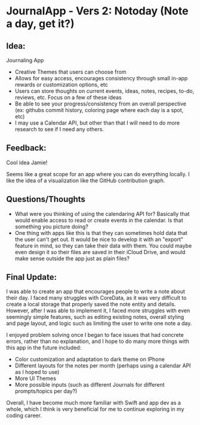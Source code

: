 # JournalApp - Vers 2: Notoday (Note a day, get it?)

## Idea:

Journaling App

- Creative Themes that users can choose from
- Allows for easy access, encourages consistency through small in-app rewards or customization options, etc
- Users can store thoughts on current events, ideas, notes, recipes, to-do, reviews, etc. Focus on a few of these ideas
- Be able to see your progress/consistency from an overall perspective (ex: githubs commit history, coloring page where each day is a spot, etc)
- I may use a Calendar API, but other than that I will need to do more research to see if I need any others.

## Feedback:
Cool idea Jamie!

Seems like a great scope for an app where you can do everything locally. I like the idea of a visualization like the GitHub contribution graph.

## Questions/Thoughts

- What were you thinking of using the calendaring API for? Basically that would enable access to read or create events in the calendar. Is that something you picture doing?
- One thing with apps like this is that they can sometimes hold data that the user can't get out. It would be nice to develop it with an "export" feature in mind, so they can take their data with them. You could maybe even design it so their files are saved in their iCloud Drive, and would make sense outside the app just as plain files?



## Final Update:

I was able to create an app that encourages people to write a note about their day. I faced many struggles with CoreData, as it was very difficult to create a local storage that properly saved the note entity and details. However, after I was able to implement it, I faced more struggles with even seemingly simple features, such as editing existing notes, overall styling and page layout, and logic such as limiting the user to write one note a day. 

I enjoyed problem solving once I began to face issues that had concrete errors, rather than no explanation, and I hope to do many more things with this app in the future included: 
 - Color customization and adaptation to dark theme on IPhone
 - Different layouts for the notes per month (perhaps using a calendar API as I hoped to use)
 - More UI Themes
 - More possible inputs (such as different Journals for different prompts/topics per day?)
 
 Overall, I have become much more familiar with Swift and app dev as a whole, which I think is very beneficial for me to continue exploring in my coding career.
 
 
